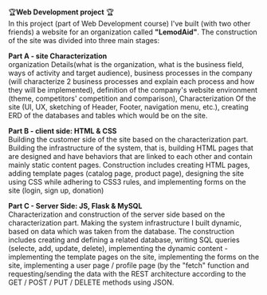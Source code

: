 
🏆**Web Development project**    🏆<br>
In this project (part of Web Development course) I've built (with two other friends) a website for an organization called **"LemodAid"**. The construction of the site was divided into three main stages:

**Part A - site Characterization** <br>
organization Details(what is the organization, what is the business field, ways of activity and target audience), business processes in the company (will characterize 2 business processes and explain each process and how they will be implemented), definition of the company's website environment (theme, competitors' competition and comparison), Characterization Of the site (UI, UX, sketching of Header, Footer, navigation menu, etc.), creating ERD of the databases and tables which would be on the site.

**Part B - client side: HTML & CSS** <br>
Building the customer side of the site based on the characterization part. Building the infrastructure of the system, that is, building HTML pages that are designed and have behaviors that are linked to each other and contain mainly static content pages. Construction includes creating HTML pages, adding template pages (catalog page, product page), designing the site using CSS while adhering to CSS3 rules, and implementing forms on the site (login, sign up, donation)

**Part C - Server Side: JS, Flask & MySQL**  <br>
Characterization and construction of the server side based on the characterization part. Making the system infrastructure I built dynamic, based on data which was taken from the database. The construction includes creating and defining a related database, writing SQL queries (selecte, add, update, delete), implementing the dynamic content - implementing the template pages on the site, implementing the forms on the site, implementing a user page / profile page (by the "fetch" function and requesting/sending the data with the REST architecture according to the GET / POST / PUT / DELETE methods using JSON.
 
